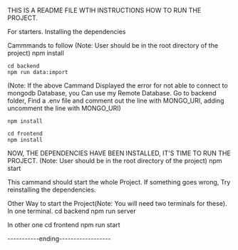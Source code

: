 THIS IS A README FILE WTIH INSTRUCTIONS HOW TO RUN THE PROJECT.

For starters.
Installing the dependencies

Cammmands to follow
(Note: User should be in the root directory of the project)
    npm install 

    cd backend
    npm run data:import

(Note: If the above Cammand Displayed the error for not able to connect to mongodb Database, you Can use my Remote Database. Go to backend folder, Find a .env file and comment out the line with MONGO_URI, adding uncomment the line with MONGO_URI)

    npm install

    cd frontend
    npm install

NOW, THE DEPENDENCIES HAVE BEEN INSTALLED, IT'S TIME TO RUN THE PROJECT.
(Note: User should be in the root directory of the project)
    npm start

This cammand should start the whole Project. If something goes wrong, Try reinstalling the dependencies. 

Other Way to start the Project(Note: You will need two terminals for these).
In one terminal.
    cd backend
    npm run server

In other one
    cd frontend
    npm run start

-----------ending------------------
